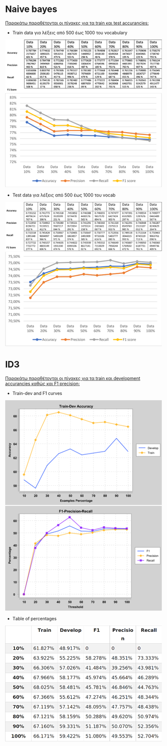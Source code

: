 # Naive bayes

<ins>Παρακάτω παραθέτονται οι πίνακες για τα train και test accurancies:</ins>

- Train data για λέξεις από 500 έως 1000 του vocabulary 

![](train.png)
![](trainC.png)

- Test data για λέξεις από 500 έως 1000 του vocab

![](test.png)
![](testC.png)

# ID3

<ins>Παρακάτω παραθέτονται οι πίνακες για τα train και development accurancies καθώς και F1 precision:</ins>

- Train-dev and F1 curves

![](trainID3.png)
![](f1.png)

- Τable of percentages

![](table.png)

